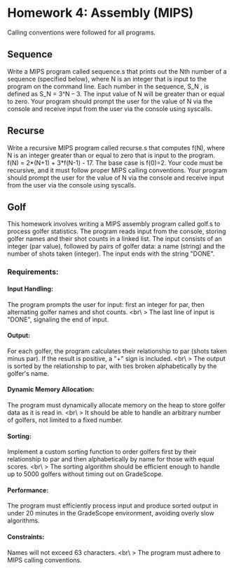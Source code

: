 # Homework 4: Assembly (MIPS)

Calling conventions were followed for all programs.

## Sequence
Write a MIPS program called sequence.s that prints out the Nth number of a sequence (specified below), where N is an integer that is input to the program on the command line. Each number in the sequence, S_N , is defined as S_N = 3^N – 3. The input value of N will be greater than or equal to zero. Your program should prompt the user for the value of N via the console and receive input from the user via the console using syscalls.

## Recurse
Write a recursive MIPS program called recurse.s that computes f(N), where N is an integer greater than or equal to zero that is input to the program. f(N) = 2*(N+1) + 3*f(N-1) - 17. The base case is f(0)=2. Your code must be recursive, and it must follow proper MIPS calling conventions. Your program should prompt the user for the value of N via the console and receive input from the user via the console using syscalls.

## Golf
This homework involves writing a MIPS assembly program called golf.s to process golfer statistics. The program reads input from the console, storing golfer names and their shot counts in a linked list. The input consists of an integer (par value), followed by pairs of golfer data: a name (string) and the number of shots taken (integer). The input ends with the string "DONE".

### Requirements:
#### Input Handling:

The program prompts the user for input: first an integer for par, then alternating golfer names and shot counts. <br\ >
The last line of input is "DONE", signaling the end of input.

#### Output:

For each golfer, the program calculates their relationship to par (shots taken minus par). If the result is positive, a "+" sign is included. <br\ >
The output is sorted by the relationship to par, with ties broken alphabetically by the golfer's name.

#### Dynamic Memory Allocation:

The program must dynamically allocate memory on the heap to store golfer data as it is read in. <br\ >
It should be able to handle an arbitrary number of golfers, not limited to a fixed number.

#### Sorting:
Implement a custom sorting function to order golfers first by their relationship to par and then alphabetically by name for those with equal scores. <br\ >
The sorting algorithm should be efficient enough to handle up to 5000 golfers without timing out on GradeScope.

#### Performance:
The program must efficiently process input and produce sorted output in under 20 minutes in the GradeScope environment, avoiding overly slow algorithms.

#### Constraints:
Names will not exceed 63 characters. <br\ >
The program must adhere to MIPS calling conventions.



